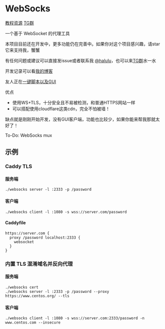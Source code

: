 # WebSocks

[教程资源](https://zhuji.lu/tags/websocks)
[TG群](https://t.me/websocks)

一个基于 WebSocket 的代理工具

本项目目前还在开发中，更多功能仍在完善中。如果你对这个项目感兴趣，请star它来支持我，蟹蟹

有任何问题或建议可以直接发issue或者联系我 [@halulu](https://t.me/halulu)，也可以来[TG群](https://t.me/websocks)水一水

开发记录可以看[我的博客](https://halu.lu/post/websocks-development/)

友人正在[一键脚本以及GUI](https://zhuji.lu/topic/15/websocks)

优点
 - 使用WS+TLS，十分安全且不易被检测，和普通HTTPS网站一样
 - 可以搭配使用cloudflare这类cdn，完全不怕被墙！

缺点就是刚刚开始开发，没有GUI客户端，功能也比较少，如果你能来帮我那就太好了！

To-Do: WebSocks mux

## 示例

### Caddy TLS

#### 服务端
```
./websocks server -l :2333 -p /password
```

#### 客户端
```
./websocks client -l :1080 -s wss://server.com/password
```

#### Caddyfile
```
https://server.com {
  proxy /password localhost:2333 {
    websocket
  }
}
```

### 内置 TLS 混淆域名并反向代理

#### 服务端
```
./websocks cert
./websocks server -l :2333 -p /password --proxy https://www.centos.org/ --tls
```

#### 客户端
```
./websocks client -l :1080 -s wss://server.com:2333/password -n www.centos.com --insecure
```
